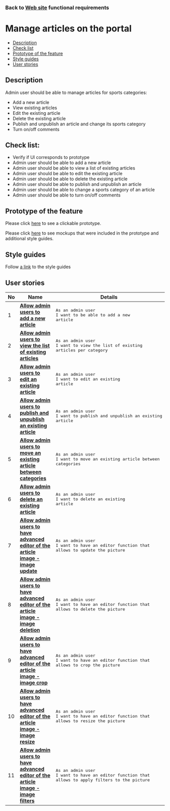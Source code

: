 ### Back to [Web site](../../#web-site) functional requirements

# Manage articles on the portal

- [Description](#description)
- [Check list](#check-list)
- [Prototype of the feature](#prototype-of-the-feature)
- [Style guides](#style-guides)
- [User stories](#user-stories)

## Description

Admin user should be able to manage articles for sports categories:
  - Add a new article
  - View existing articles
  - Edit the existing article
  - Delete the existing article
  - Publish and unpublish an article and change its sports category
  - Turn on/off comments

## Check list:

  - Verify if UI corresponds to prototype
  - Admin user should be able to add a new article
  - Admin user should be able to view a list of existing articles
  - Admin user should be able to edit the existing article
  - Admin user should be able to delete the existing article
  - Admin user should be able to publish and unpublish an article
  - Admin user should be able to change a sports category of an article
  - Admin user should be able to turn on/off comments

## Prototype of the feature

Please click [here](https://www.figma.com/proto/NCxW6Vl3GCsRUxds7yJEUh/Manage-Articles?node-id=6313%3A12981&viewport=-84%2C350%2C0.06816829741001129&scaling=min-zoom) to see a clickable prototype.

Please click [here](https://www.figma.com/file/NCxW6Vl3GCsRUxds7yJEUh/Manage-Articles?node-id=0%3A1073) to see mockups that were included in the prototype and additional style guides.

## Style guides

Follow [a link](https://www.figma.com/proto/0zkkf5WC77OSpvyD6YXpFE/Style-guides?page-id=0%3A1&node-id=19%3A5368&viewport=266%2C48%2C0.54&scaling=min-zoom&starting-point-node-id=19%3A5368) to the style guides

## User stories

No           |      Name     |   Details
------------ | ------------- | -------------
1 |[**Allow admin users to add a new article**](/sports_hub_portal/web_application_features/manage_articles/user_stories/add_new_article)|<pre>As an admin user<br>I want to be able to add a new article</pre>
2 |[**Allow admin users to view the list of existing articles**](/sports_hub_portal/web_application_features/manage_articles/user_stories/view_articles_list)|<pre>As an admin user<br>I want to view the list of existing articles per category</pre>
3 |[**Allow admin users to edit an existing article**](/sports_hub_portal/web_application_features/manage_articles/user_stories/edit_existing_article)|<pre>As an admin user<br>I want to edit an existing article</pre>
4 |[**Allow admin users to publish and unpublish an existing article**](/sports_hub_portal/web_application_features/manage_articles/user_stories/article_publish_unpublish)|<pre>As an admin user<br>I want to publish and unpublish an existing article</pre>
5 |[**Allow admin users to move an existing article between categories**](/sports_hub_portal/web_application_features/manage_articles/user_stories/move_article_between_categories)|<pre>As an admin user<br>I want to move an existing article between categories</pre>
6 |[**Allow admin users to delete an existing article**](/sports_hub_portal/web_application_features/manage_articles/user_stories/delete_existing_article)|<pre>As an admin user<br>I want to delete an existing article</pre>
7 |[**Allow admin users to have advanced editor of the article image - image update**](/sports_hub_portal/web_application_features/manage_articles/user_stories/advanced_image_editing_update)|<pre>As an admin user<br>I want to have an editor function that allows to update the picture</pre>
8 |[**Allow admin users to have advanced editor of the article image - image deletion**](/sports_hub_portal/web_application_features/manage_articles/user_stories/advanced_image_editing_delete)|<pre>As an admin user<br>I want to have an editor function that allows to delete the picture</pre>
9 |[**Allow admin users to have advanced editor of the article image - image crop**](/sports_hub_portal/web_application_features/manage_articles/user_stories/advanced_image_editing_crop)|<pre>As an admin user<br>I want to have an editor function that allows to crop the picture</pre>
10 |[**Allow admin users to have advanced editor of the article image - image resize**](/sports_hub_portal/web_application_features/manage_articles/user_stories/advanced_image_editing_resize)|<pre>As an admin user<br>I want to have an editor function that allows to resize the picture</pre>
11 |[**Allow admin users to have advanced editor of the article image - image filters**](/sports_hub_portal/web_application_features/manage_articles/user_stories/advanced_image_editing_filters)|<pre>As an admin user<br>I want to have an editor function that allows to apply filters to the picture</pre>
